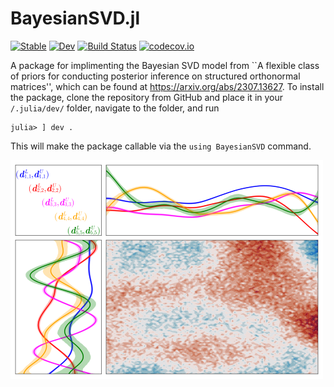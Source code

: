 # BayesianSVD.jl

[![Stable](https://img.shields.io/badge/docs-stable-blue.svg)](https://jsnowynorth.github.io/BayesianSVD.jl/stable/)
[![Dev](https://img.shields.io/badge/docs-dev-blue.svg)](https://jsnowynorth.github.io/BayesianSVD.jl/dev/)
[![Build Status](https://github.com/jsnowynorth/BayesianSVD.jl/actions/workflows/CI.yml/badge.svg?branch=main)](https://github.com/jsnowynorth/BayesianSVD.jl/actions/workflows/CI.yml?query=branch%3Amain)
[![codecov.io](http://codecov.io/github/jsnowynorth/BayesianSVD.jl/coverage.svg?branch=main)](http://codecov.io/github/jsnowynorth/BayesianSVD.jl?branch=main)

A package for implimenting the Bayesian SVD model from ``A flexible class of priors for conducting posterior inference on structured orthonormal matrices'', which can be found at https://arxiv.org/abs/2307.13627.
To install the package, clone the repository from GitHub and place it in your `/.julia/dev/` folder, navigate to the folder, and run 
```
julia> ] dev .
```
This will make the package callable via the `using BayesianSVD` command.


<img src="./examples/logo.png" alt="drawing" width="500"/>

